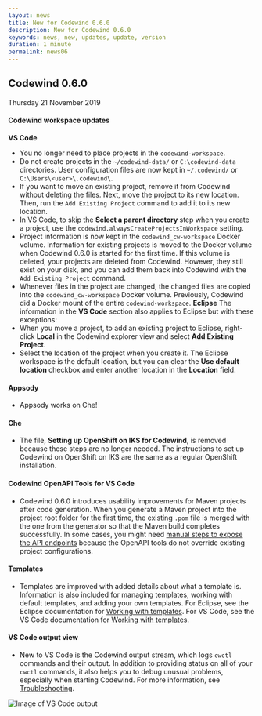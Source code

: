 ```yaml
---
layout: news
title: New for Codewind 0.6.0
description: New for Codewind 0.6.0
keywords: news, new, updates, update, version
duration: 1 minute
permalink: news06
---
```


## Codewind 0.6.0
Thursday 21 November 2019

#### Codewind workspace updates
**VS Code**
- You no longer need to place projects in the `codewind-workspace`.
- Do not create projects in the `~/codewind-data/` or `C:\codewind-data` directories. User configuration files are now kept in `~/.codewind/` or `C:\Users\<user>\.codewind\`.
- If you want to move an existing project, remove it from Codewind without deleting the files. Next, move the project to its new location. Then, run the `Add Existing Project` command to add it to its new location.
- In VS Code, to skip the **Select a parent directory** step when you create a project, use the `codewind.alwaysCreateProjectsInWorkspace` setting.
- Project information is now kept in the `codewind_cw-workspace` Docker volume. Information for existing projects is moved to the Docker volume when Codewind 0.6.0 is started for the first time. If this volume is deleted, your projects are deleted from Codewind. However, they still exist on your disk, and you can add them back into Codewind with the `Add Existing Project` command.
- Whenever files in the project are changed, the changed files are copied into the `codewind_cw-workspace` Docker volume. Previously, Codewind did a Docker mount of the entire `codewind-workspace`.
**Eclipse**
The information in the **VS Code** section also applies to Eclipse but with these exceptions:
- When you move a project, to add an existing project to Eclipse, right-click **Local** in the Codewind explorer view and select **Add Existing Project**.
- Select the location of the project when you create it. The Eclipse workspace is the default location, but you can clear the **Use default location** checkbox and enter another location in the **Location** field.

#### Appsody
- Appsody works on Che!

#### Che
- The file, **Setting up OpenShift on IKS for Codewind**, is removed because these steps are no longer needed. The instructions to set up Codewind on OpenShift on IKS are the same as a regular OpenShift installation.

#### Codewind OpenAPI Tools for VS Code
- Codewind 0.6.0 introduces usability improvements for Maven projects after code generation. When you generate a Maven project into the project root folder for the first time, the existing `.pom` file is merged with the one from the generator so that the Maven build completes successfully. In some cases, you might need [manual steps to expose the API endpoints](codewind-openapi-vscode.html#generating-and-building-client-and-server-stubs-by-using-the-openapi-tools) because the OpenAPI tools do not override existing project configurations.

#### Templates
- Templates are improved with added details about what a template is. Information is also included for managing templates, working with default templates, and adding your own templates. For Eclipse, see the Eclipse documentation for [Working with templates](mdteclipseworkingwithtemplates.html). For VS Code, see the VS Code documentation for [Working with templates](mdt-vsc-workingwithtemplates.html).

#### VS Code output view
- New to VS Code is the Codewind output stream, which logs `cwctl` commands and their output. In addition to providing status on all of your `cwctl` commands, it also helps you to debug unusual problems, especially when starting Codewind. For more information, see [Troubleshooting](mdt-vsc-troubleshooting.html).<br>

![Image of VS Code output](dist/images/cdt-vsc/output_view.png)<br>